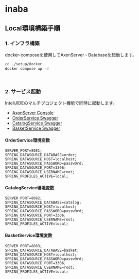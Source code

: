 # inaba

## Local環境構築手順
### 1. インフラ構築
docker-composeを使用してAxonServer・Databaseを起動します。
```bash
cd ./setup/docker
docker compose up -d
```
<br>

### 2. サービス起動
InteliJIDEのマルチプロジェクト機能で同時に起動します。

* [AxonServer Console](http://localhost:8024/)
* [OrderService Swagger](http://localhost:8081/swagger-ui/index.html)
* [CatalogService Swagger](http://localhost:8082/swagger-ui/index.html)
* [BasketService Swagger](http://localhost:8083/swagger-ui/index.html)

#### OrderService環境変数
```
SERVER_PORT=8081;
SPRING_DATASOURCE_DATABASE=order;
SPRING_DATASOURCE_HOST=localhost;
SPRING_DATASOURCE_PASSWORD=passw0rd;
SPRING_DATASOURCE_PORT=3306;
SPRING_DATASOURCE_USERNAME=root;
SPRING_PROFILES_ACTIVE=local;
```

#### CatalogService環境変数
```
SERVER_PORT=8082;
SPRING_DATASOURCE_DATABASE=catalog;
SPRING_DATASOURCE_HOST=localhost;
SPRING_DATASOURCE_PASSWORD=passw0rd;
SPRING_DATASOURCE_PORT=3306;
SPRING_DATASOURCE_USERNAME=root;
SPRING_PROFILES_ACTIVE=local;
```

#### BasketService環境変数
```
SERVER_PORT=8083;
SPRING_DATASOURCE_DATABASE=basket;
SPRING_DATASOURCE_HOST=localhost;
SPRING_DATASOURCE_PASSWORD=passw0rd;
SPRING_DATASOURCE_PORT=3306;
SPRING_DATASOURCE_USERNAME=root;
SPRING_PROFILES_ACTIVE=local;
```